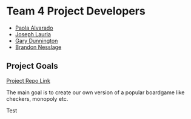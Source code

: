 # Team 4 Project Developers

+ [Paola Alvarado](https://github.com/polly-rado)
+ [Joseph Lauria](https://github.com/josephl17)
+ [Gary Dunnington]()
+ [Brandon Nesslage](https://github.com/Star-tide)


## Project Goals
[Project Repo Link](https://github.com/Star-tide/board-game.git)

The main goal is to create our own version of a popular boardgame like checkers, monopoly etc.
 

 Test
